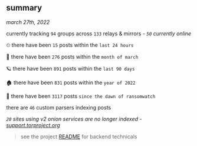 
## summary
_march 27th, 2022_

currently tracking `94` groups across `133` relays & mirrors - _`50` currently online_

⏲ there have been `15` posts within the `last 24 hours`

🦈 there have been `276` posts within the `month of march`

🪐 there have been `891` posts within the `last 90 days`

🏚 there have been `831` posts within the `year of 2022`

🦕 there have been `3117` posts `since the dawn of ransomwatch`

there are `46` custom parsers indexing posts

_`20` sites using v2 onion services are no longer indexed - [support.torproject.org](https://support.torproject.org/onionservices/v2-deprecation/)_

> see the project [README](https://github.com/thetanz/ransomwatch#ransomwatch--) for backend technicals
